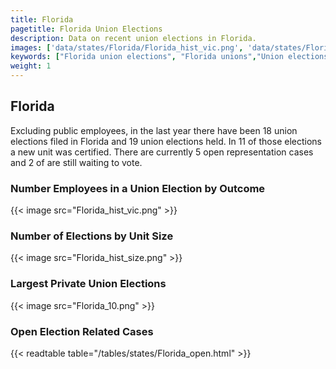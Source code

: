 ```yaml
---
title: Florida
pagetitle: Florida Union Elections
description: Data on recent union elections in Florida.
images: ['data/states/Florida/Florida_hist_vic.png', 'data/states/Florida/Florida_hist_size.png', 'data/states/Florida/Florida_10.png']
keywords: ["Florida union elections", "Florida unions","Union elections"]
weight: 1
---
```

##  Florida

Excluding public employees, in the last year there have been 18 union elections filed in Florida and 19 union elections held. In 11 of those elections a new unit was certified. There are currently 5 open representation cases and 2 of are still waiting to vote.

### Number Employees in a Union Election by Outcome
{{< image src="Florida_hist_vic.png" >}}

### Number of Elections by Unit Size
{{< image src="Florida_hist_size.png" >}}

### Largest Private Union Elections
{{< image src="Florida_10.png" >}}

### Open Election Related Cases
{{< readtable table="/tables/states/Florida_open.html" >}}

